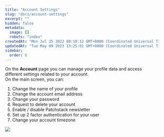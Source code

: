 ```yaml
---
title: "Account Settings"
slug: "docs/account-settings"
excerpt: ""
hidden: false
metadata: 
  image: []
  robots: "index"
createdAt: "Mon Jul 25 2022 09:10:12 GMT+0000 (Coordinated Universal Time)"
updatedAt: "Tue May 09 2023 13:25:01 GMT+0000 (Coordinated Universal Time)"
sidebar:
  order: 8
---
```

On the **Account** page you can manage your profile data and access different settings related to your account.  
On the main screen, you can:

<ol>
<li>Change the name of your profile</li>
<li>Change the account email address</li>
<li>Change your password</li>
<li>Request to delete your account</li>
<li>Enable / disable Patchstack newsletter</li>
<li>Set up 2 factor authentication for your user</li>
<li>Change your account timezone</li>
</ol>

![](@images/94aa299-small-Patchstack_account_settings.png)
